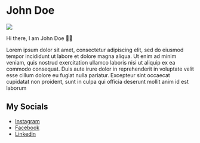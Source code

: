 # John Doe

<img src="https://raw.githubusercontent.com/Trajectory-Bootcamp/Trajectory-GitHub-Task/main/images/hecker.jpg">

Hi there, I am John Doe 🙋‍♂️

Lorem ipsum dolor sit amet, consectetur adipiscing elit, sed do eiusmod tempor incididunt ut labore et dolore magna aliqua. Ut enim ad minim veniam, quis nostrud exercitation ullamco laboris nisi ut aliquip ex ea commodo consequat. Duis aute irure dolor in reprehenderit in voluptate velit esse cillum dolore eu fugiat nulla pariatur. Excepteur sint occaecat cupidatat non proident, sunt in culpa qui officia deserunt mollit anim id est laborum

## My Socials
- [Instagram](https://instagram.com)
- [Facebook](https://facebook.com)
- [Linkedin](https://linkedin.com)
